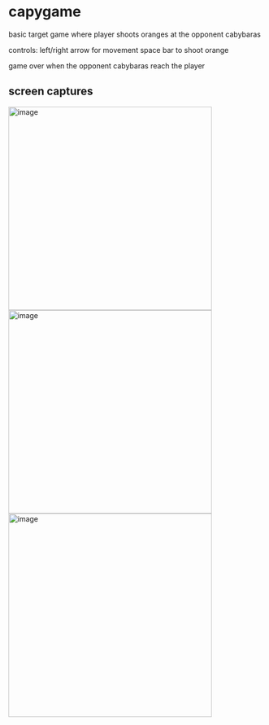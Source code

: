 # capygame

basic target game where player shoots oranges at the opponent cabybaras

controls:
left/right arrow for movement
space bar to shoot orange

game over when the opponent cabybaras reach the player

## screen captures
<img width="400" alt="image" src="https://github.com/jessicayd/capygame/assets/105768635/06b8ab9c-9651-48f7-9b8f-fcc42b66ed9a">
<img width="400" alt="image" src="https://github.com/jessicayd/capygame/assets/105768635/b9506487-32b0-4af0-af67-ea75f7f65537">
<img width="400" alt="image" src="https://github.com/jessicayd/capygame/assets/105768635/8ccacc05-ee51-4572-8369-e9e36da03689">
